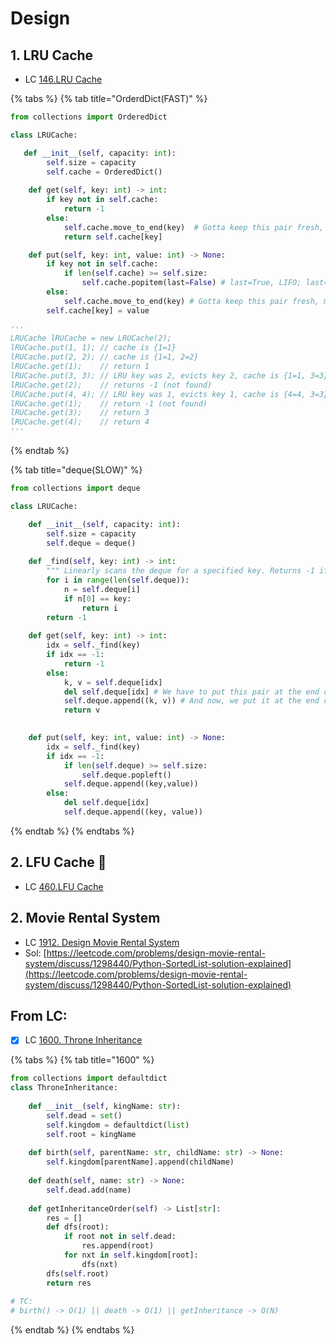 # Design

## 1. LRU Cache

* LC [146.LRU Cache](https://leetcode.com/problems/lru-cache/)

{% tabs %}
{% tab title="OrderdDict\(FAST\)" %}
```python
from collections import OrderedDict

class LRUCache:

   def __init__(self, capacity: int):
        self.size = capacity
        self.cache = OrderedDict()
    
    def get(self, key: int) -> int:
        if key not in self.cache:
            return -1
        else:
            self.cache.move_to_end(key)  # Gotta keep this pair fresh, move to end of OrderedDict
            return self.cache[key]

    def put(self, key: int, value: int) -> None:
        if key not in self.cache:
            if len(self.cache) >= self.size:
                self.cache.popitem(last=False) # last=True, LIFO; last=False, FIFO. We want to remove in FIFO fashion. 
        else:
            self.cache.move_to_end(key) # Gotta keep this pair fresh, move to end of OrderedDict
        self.cache[key] = value
        
'''
LRUCache lRUCache = new LRUCache(2);
lRUCache.put(1, 1); // cache is {1=1}
lRUCache.put(2, 2); // cache is {1=1, 2=2}
lRUCache.get(1);    // return 1
lRUCache.put(3, 3); // LRU key was 2, evicts key 2, cache is {1=1, 3=3}
lRUCache.get(2);    // returns -1 (not found)
lRUCache.put(4, 4); // LRU key was 1, evicts key 1, cache is {4=4, 3=3}
lRUCache.get(1);    // return -1 (not found)
lRUCache.get(3);    // return 3
lRUCache.get(4);    // return 4
'''
```
{% endtab %}

{% tab title="deque\(SLOW\)" %}
```python
from collections import deque

class LRUCache:

    def __init__(self, capacity: int):
        self.size = capacity
        self.deque = deque()
    
    def _find(self, key: int) -> int:
		""" Linearly scans the deque for a specified key. Returns -1 if it does not exist, returns the index of the deque if it exists"""
        for i in range(len(self.deque)):
            n = self.deque[i]
            if n[0] == key:
                return i 
        return -1
    
    def get(self, key: int) -> int:
        idx = self._find(key)
        if idx == -1:
            return -1
        else:
            k, v = self.deque[idx]
            del self.deque[idx] # We have to put this pair at the end of the queue so, we have to delete it first
            self.deque.append((k, v)) # And now, we put it at the end of the queue. So, the most viewed ones will be always at the end and be saved from popping when new capacity got hit.
            return v
                

    def put(self, key: int, value: int) -> None:
        idx = self._find(key)
        if idx == -1:
            if len(self.deque) >= self.size:
                self.deque.popleft()
            self.deque.append((key,value))
        else:
            del self.deque[idx]
            self.deque.append((key, value))
```
{% endtab %}
{% endtabs %}

## 2. LFU Cache 🐽

* LC [460.LFU Cache](https://leetcode.com/problems/lfu-cache/)

## 2. Movie Rental System

* LC [1912. Design Movie Rental System](https://leetcode.com/problems/design-movie-rental-system/)
* Sol: [https://leetcode.com/problems/design-movie-rental-system/discuss/1298440/Python-SortedList-solution-explained](https://leetcode.com/problems/design-movie-rental-system/discuss/1298440/Python-SortedList-solution-explained)

## From LC:

* [x] LC [1600. Throne Inheritance](https://leetcode.com/problems/throne-inheritance/)

{% tabs %}
{% tab title="1600" %}
```python
from collections import defaultdict
class ThroneInheritance:
    
    def __init__(self, kingName: str):
        self.dead = set()
        self.kingdom = defaultdict(list)
        self.root = kingName
        
    def birth(self, parentName: str, childName: str) -> None:
        self.kingdom[parentName].append(childName)
        
    def death(self, name: str) -> None:
        self.dead.add(name)
        
    def getInheritanceOrder(self) -> List[str]:
        res = []
        def dfs(root):
            if root not in self.dead:
                res.append(root)
            for nxt in self.kingdom[root]:
                dfs(nxt)
        dfs(self.root)
        return res
    
# TC:
# birth() -> O(1) || death -> O(1) || getInheritance -> O(N)
```
{% endtab %}
{% endtabs %}

